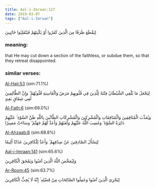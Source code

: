 ```yaml
---
title: Aal-i-Imraan:127
date: 2019-03-07
tags: ["Aal-i-Imraan"]
---
```

لِيَقْطَعَ طَرَفًا مِنَ الَّذِينَ كَفَرُوا أَوْ يَكْبِتَهُمْ فَيَنْقَلِبُوا خَائِبِينَ
### meaning: 
that He may cut down a section of the faithless, or subdue them, so that they retreat disappointed.
### similar verses: 

[Al-Hajj:53](/22/53) (sim:71.1%)

لِيَجْعَلَ مَا يُلْقِي الشَّيْطَانُ فِتْنَةً لِلَّذِينَ فِي قُلُوبِهِمْ مَرَضٌ وَالْقَاسِيَةِ قُلُوبُهُمْ ۗ وَإِنَّ الظَّالِمِينَ لَفِي شِقَاقٍ بَعِيدٍ

[Al-Fath:6](/48/6) (sim:69.0%)

وَيُعَذِّبَ الْمُنَافِقِينَ وَالْمُنَافِقَاتِ وَالْمُشْرِكِينَ وَالْمُشْرِكَاتِ الظَّانِّينَ بِاللَّهِ ظَنَّ السَّوْءِ ۚ عَلَيْهِمْ دَائِرَةُ السَّوْءِ ۖ وَغَضِبَ اللَّهُ عَلَيْهِمْ وَلَعَنَهُمْ وَأَعَدَّ لَهُمْ جَهَنَّمَ ۖ وَسَاءَتْ مَصِيرًا

[Al-Ahzaab:8](/33/8) (sim:68.8%)

لِيَسْأَلَ الصَّادِقِينَ عَنْ صِدْقِهِمْ ۚ وَأَعَدَّ لِلْكَافِرِينَ عَذَابًا أَلِيمًا

[Aal-i-Imraan:141](/3/141) (sim:65.6%)

وَلِيُمَحِّصَ اللَّهُ الَّذِينَ آمَنُوا وَيَمْحَقَ الْكَافِرِينَ

[Ar-Room:45](/30/45) (sim:63.7%)

لِيَجْزِيَ الَّذِينَ آمَنُوا وَعَمِلُوا الصَّالِحَاتِ مِنْ فَضْلِهِ ۚ إِنَّهُ لَا يُحِبُّ الْكَافِرِينَ
